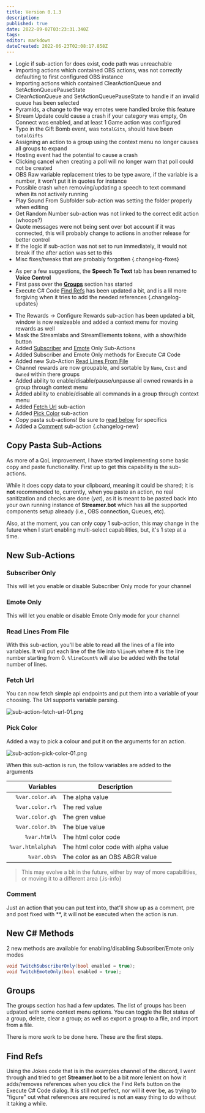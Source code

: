 ```yaml
---
title: Version 0.1.3
description: 
published: true
date: 2022-09-02T03:23:31.340Z
tags: 
editor: markdown
dateCreated: 2022-06-23T02:08:17.858Z
---
```


* Logic if sub-action for does exist, code path was unreachable
* Importing actions which contained OBS actions, was not correctly defaulting to first configured OBS instance
* Importing actions which contained ClearActionQueue and SetActionQueuePauseState
* ClearActionQueue and SetActionQueuePauseState to handle if an invalid queue has been selected
* Pyramids, a change to the way emotes were handled broke this feature
* Stream Update could cause a crash if your category was empty, On Connect was enabled, and at least 1 Game action was configured 
* Typo in the Gift Bomb event, was `totalGits`, should have been `totalGifts`
* Assigning an action to a group using the context menu no longer causes all groups to expand
* Hosting event had the potential to cause a crash
* Clicking cancel when creating a poll will no longer warn that poll could not be created
* OBS Raw variable replacement tries to be type aware, if the variable is a number, it won't put it in quotes for instance
* Possible crash when removing/updating a speech to text command when its not actively running
* Play Sound From Subfolder sub-action was setting the folder properly when editing
* Get Random Number sub-action was not linked to the correct edit action (whoops?)
* Quote messages were not being sent over bot account if it was connected, this will probably change to actions in another release for better control
* If the logic if sub-action was not set to run immediately, it would not break if the after action was set to this
* Misc fixes/tweaks that are probably forgotten
{.changelog-fixes}

<span></span>

* As per a few suggestions, the **Speech To Text** tab has been renamed to **Voice Control**
* First pass over the **[Groups](#groups)** section has started
* Execute C# Code [Find Refs](#find-refs) has been updated a bit, and is a lil more forgiving when it tries to add the needed references
{.changelog-updates}

<span></span>

* The Rewards -> Configure Rewards sub-action has been updated a bit, window is now resizeable and added a context menu for moving rewards as well
* Mask the Streamlabs and StreamElements tokens, with a show/hide button
* Added [Subscriber](#subscriber-only) and [Emote](#emote-only) Only Sub-Actions
* Added Subscriber and Emote Only methods for Execute C# Code
* Added new Sub-Action [Read Lines From File](#read-lines-from-file)
* Channel rewards are now groupable, and sortable by `Name`, `Cost` and `Owned` within there groups
* Added ability to enable/disable/pause/unpause all owned rewards in a group through context menu
* Added ability to enable/disable all commands in a group through context menu
* Added [Fetch Url](#fetch-url) sub-action
* Added [Pick Color](#pick-color) sub-action
* Copy pasta sub-actions!  Be sure to [read below](#copy-pasta-sub-actions) for specifics
* Added a [Comment](#comment) sub-action
{.changelog-new}

## Copy Pasta Sub-Actions
As more of a QoL improvement, I have started implementing some basic copy and paste functionality.  First up to get this capability is the sub-actions.

While it does copy data to your clipboard, meaning it could be shared; it is **not** recommended to, currently, when you paste an action, no real sanitization and checks are done (*yet*), as it is meant to be pasted back into your own running instance of **Streamer.bot** which has all the supported components setup already (i.e., OBS connection, Queues, etc).

Also, at the moment, you can only copy 1 sub-action, this may change in the future when I start enabling multi-select capabilities, but, it's 1 step at a time.

## New Sub-Actions

### Subscriber Only
This will let you enable or disable Subscriber Only mode for your channel

### Emote Only
This will let you enable or disable Emote Only mode for your channel

### Read Lines From File
With this sub-action, you'll be able to read all the lines of a file into variables.  It will put each line of the file into `%line#%` where # is the line number starting from 0. `%lineCount%` will also be added with the total number of lines.

### Fetch Url
You can now fetch simple api endpoints and put them into a variable of your choosing. The Url supports variable parsing.

![sub-action-fetch-url-01.png](/sub-action-fetch-url-01.png)

### Pick Color
Added a way to pick a colour and put it on the arguments for an action.

![sub-action-pick-color-01.png](/sub-action-pick-color-01.png)

When this sub-action is run, the follow variables are added to the arguments

| Variables | Description |
|       ---:|-------------|
| `%var.color.a%` | The alpha value |
| `%var.color.r%` | The red value |
| `%var.color.g%` | The gren value |
| `%var.color.b%` | The blue value |
| `%var.html%` | The html color code |
| `%var.htmlalpha%` | The html color code with alpha value |
| `%var.obs%` | The color as an OBS ABGR value |

> This may evolve a bit in the future, either by way of more capabilities, or moving it to a different area
{.is-info}

### Comment
Just an action that you can put text into, that'll show up as a comment, pre and post fixed with **, it will not be executed when the action is run.

## New C# Methods
2 new methods are available for enabling/disabling Subscriber/Emote only modes
```csharp
void TwitchSubscriberOnly(bool enabled = true);
void TwitchEmoteOnly(bool enabled = true);
```

## Groups
The groups section has had a few updates.  The list of groups has been udpated with some context menu options.  You can toggle the Bot status of a group, delete, clear a group; as well as export a group to a file, and import from a file.

There is more work to be done here. These are the first steps.

## Find Refs
Using the Jokes code that is in the examples channel of the discord, I went through and tried to get **Streamer.bot** to be a bit more lenient on how it adds/removes references when you click the Find Refs button on the Execute C# Code dialog.  It is still not perfect, nor will it ever be, as trying to "figure" out what references are required is not an easy thing to do without it taking a while.

